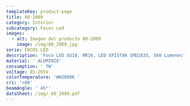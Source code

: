 ```yaml
---
templateKey: product-page
title: 80-2009
category: Interior
subcategory: Focos Led
images:
  - alt: Imagen del producto 80-2009
    image: /img/80_2009.jpg
serie: FOCOS LED
description: 'Foco LED GU10, MR16, LED EPISTAR SMD2835, 560 Lumenes'
material: ' ALUMINIO'
consumption: ' 7W'
voltage: 85-265V
colorTemperature: 'WW3000K '
cri: '>80'
beamAngle: ' 45°'
dataSheet: /img/_80_2009.pdf
---
```


